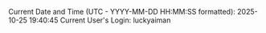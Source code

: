 Current Date and Time (UTC - YYYY-MM-DD HH:MM:SS formatted): 2025-10-25 19:40:45
Current User's Login: luckyaiman
